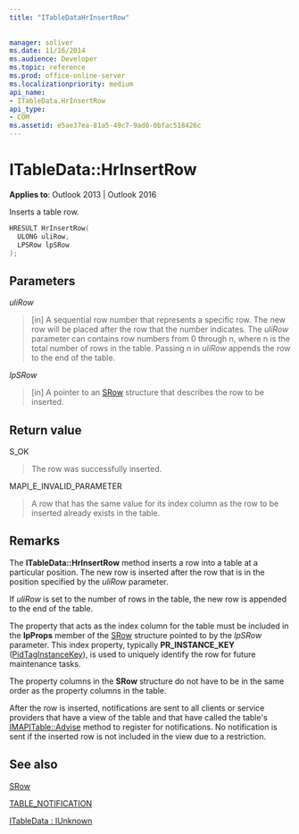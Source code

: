 ```yaml
---
title: "ITableDataHrInsertRow"
 
 
manager: soliver
ms.date: 11/16/2014
ms.audience: Developer
ms.topic: reference
ms.prod: office-online-server
ms.localizationpriority: medium
api_name:
- ITableData.HrInsertRow
api_type:
- COM
ms.assetid: e5ae37ea-81a5-49c7-9ad0-0bfac518426c
---
```


# ITableData::HrInsertRow

  
  
**Applies to**: Outlook 2013 | Outlook 2016 
  
Inserts a table row. 
  
```cpp
HRESULT HrInsertRow(
  ULONG uliRow,
  LPSRow lpSRow
);
```

## Parameters

 _uliRow_
  
> [in] A sequential row number that represents a specific row. The new row will be placed after the row that the number indicates. The  _uliRow_ parameter can contains row numbers from 0 through n, where n is the total number of rows in the table. Passing n in  _uliRow_ appends the row to the end of the table. 
    
 _lpSRow_
  
> [in] A pointer to an [SRow](srow.md) structure that describes the row to be inserted. 
    
## Return value

S_OK 
  
> The row was successfully inserted.
    
MAPI_E_INVALID_PARAMETER 
  
> A row that has the same value for its index column as the row to be inserted already exists in the table.
    
## Remarks

The **ITableData::HrInsertRow** method inserts a row into a table at a particular position. The new row is inserted after the row that is in the position specified by the  _uliRow_ parameter. 
  
If  _uliRow_ is set to the number of rows in the table, the new row is appended to the end of the table. 
  
The property that acts as the index column for the table must be included in the **lpProps** member of the [SRow](srow.md) structure pointed to by the  _lpSRow_ parameter. This index property, typically **PR_INSTANCE_KEY** ([PidTagInstanceKey](pidtaginstancekey-canonical-property.md)), is used to uniquely identify the row for future maintenance tasks.
  
The property columns in the **SRow** structure do not have to be in the same order as the property columns in the table. 
  
After the row is inserted, notifications are sent to all clients or service providers that have a view of the table and that have called the table's [IMAPITable::Advise](imapitable-advise.md) method to register for notifications. No notification is sent if the inserted row is not included in the view due to a restriction. 
  
## See also



[SRow](srow.md)
  
[TABLE_NOTIFICATION](table_notification.md)
  
[ITableData : IUnknown](itabledataiunknown.md)

